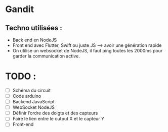 # Gandit

## Techno utilisées :
- Back end en NodeJS 
- Front end avec Flutter, Swift ou juste JS --> avoir une génération rapide 
- On utilise un websocket de NodeJS, il faut ping toutes les 2000ms pour garder la communication active.  

# TODO :
- [ ] Schéma du circuit 
- [ ] Code arduino 
- [ ] Backend JavaScript
- [ ] WebSocket NodeJS
- [ ] Définir l’ordre des doigts et des capteurs 
- [ ] Faire le lien entre le output X et le capteur Y 
- [ ] Front-end 
